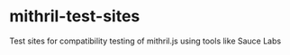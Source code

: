 mithril-test-sites
==================

Test sites for compatibility testing of mithril.js using tools like Sauce Labs
